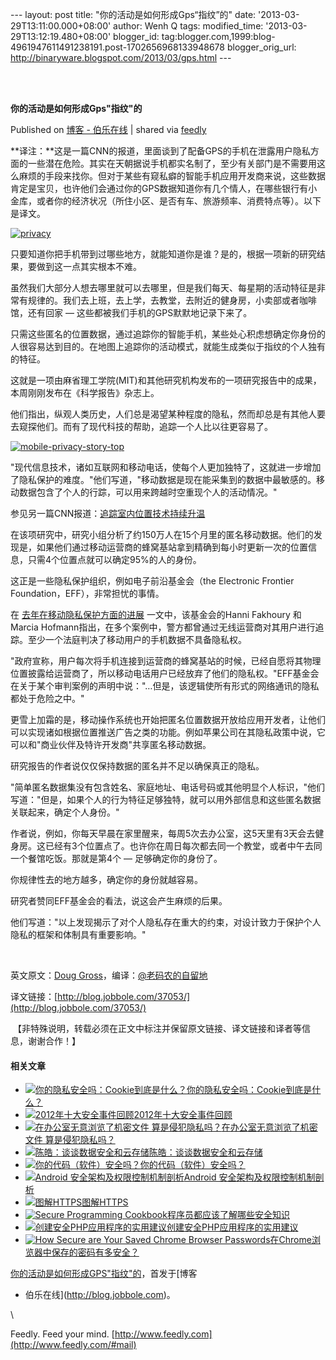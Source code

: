 --- layout: post title: "你的活动是如何形成Gps“指纹”的" date:
'2013-03-29T13:11:00.000+08:00' author: Wenh Q tags: modified\_time:
'2013-03-29T13:12:19.480+08:00' blogger\_id:
tag:blogger.com,1999:blog-4961947611491238191.post-1702656968133948678
blogger\_orig\_url: http://binaryware.blogspot.com/2013/03/gps.html ---

\
  

**你的活动是如何形成Gps"指纹"的**

Published on [博客 -
伯乐在线](http://blog.jobbole.com/37053/?utm_source=rss&utm_medium=rss&utm_campaign=%25e4%25bd%25a0%25e7%259a%2584%25e6%25b4%25bb%25e5%258a%25a8%25e6%2598%25af%25e5%25a6%2582%25e4%25bd%2595%25e5%25bd%25a2%25e6%2588%2590gps%25e6%258c%2587%25e7%25ba%25b9%25e7%259a%2584)
| shared via [feedly](http://www.feedly.com)

**译注：**这是一篇CNN的报道，里面谈到了配备GPS的手机在泄露用户隐私方面的一些潜在危险。其实在天朝据说手机都实名制了，至少有关部门是不需要用这么麻烦的手段来找你。但对于某些有窥私癖的智能手机应用开发商来说，这些数据肯定是宝贝，也许他们会通过你的GPS数据知道你有几个情人，在哪些银行有小金库，或者你的经济状况（所住小区、是否有车、旅游频率、消费特点等）。以下是译文。

[![privacy](http://blog.jobbole.com/wp-content/uploads/2013/03/privacy.jpg "privacy")](http://blog.jobbole.com/wp-content/uploads/2013/03/privacy.jpg "privacy")

只要知道你把手机带到过哪些地方，就能知道你是谁？是的，根据一项新的研究结果，要做到这一点其实根本不难。

虽然我们大部分人想去哪里就可以去哪里，但是我们每天、每星期的活动特征是非常有规律的。我们去上班，去上学，去教堂，去附近的健身房，小卖部或者咖啡馆，还有回家
— 这些都被我们手机的GPS默默地记录下来了。

只需这些匿名的位置数据，通过追踪你的智能手机，某些处心积虑想确定你身份的人很容易达到目的。在地图上追踪你的活动模式，就能生成类似于指纹的个人独有的特征。

这就是一项由麻省理工学院(MIT)和其他研究机构发布的一项研究报告中的成果，本周刚刚发布在《科学报告》杂志上。

他们指出，纵观人类历史，人们总是渴望某种程度的隐私，然而却总是有其他人要去窥探他们。而有了现代科技的帮助，追踪一个人比以往更容易了。

[![mobile-privacy-story-top](http://blog.jobbole.com/wp-content/uploads/2013/03/mobile-privacy-story-top.jpg "mobile-privacy-story-top")](http://blog.jobbole.com/wp-content/uploads/2013/03/mobile-privacy-story-top.jpg "mobile-privacy-story-top")

"现代信息技术，诸如互联网和移动电话，使每个人更加独特了，这就进一步增加了隐私保护的难度。"他们写道，"移动数据是现在能采集到的数据中最敏感的。移动数据包含了个人的行踪，可以用来跨越时空重现个人的活动情况。"

参见另一篇CNN报道：[追踪室内位置技术持续升温](http://www.cnn.com/2013/03/25/tech/mobile/apple-indoor-gps/index.html "The growing push to track your location indoors")

在该项研究中，研究小组分析了约150万人在15个月里的匿名移动数据。他们的发现是，如果他们通过移动运营商的蜂窝基站拿到精确到每小时更新一次的位置信息，只需4个位置点就可以确定95%的人的身份。

这正是一些隐私保护组织，例如电子前沿基金会（the Electronic Frontier
Foundation，EFF），非常担忧的事情。

在
[去年在移动隐私保护方面的进展](https://www.eff.org/deeplinks/2012/12/2012-review-major-location-privacy-developments "去年在移动隐私保护方面的进展")
一文中，该基金会的Hanni Fakhoury 和 Marcia
Hofmann指出，在多个案例中，警方都曾通过无线运营商对其用户进行追踪。至少一个法庭判决了移动用户的手机数据不具备隐私权。

"政府宣称，用户每次将手机连接到运营商的蜂窝基站的时候，已经自愿将其物理位置披露给运营商了，所以移动电话用户已经放弃了他们的隐私权。"EFF基金会在关于某个审判案例的声明中说："…但是，该逻辑使所有形式的网络通讯的隐私都处于危险之中。"

更雪上加霜的是，移动操作系统也开始把匿名位置数据开放给应用开发者，让他们可以实现诸如根据位置推送广告之类的功能。例如苹果公司在其隐私政策中说，它可以和"商业伙伴及特许开发商"共享匿名移动数据。

研究报告的作者说仅仅保持数据的匿名并不足以确保真正的隐私。

"简单匿名数据集没有包含姓名、家庭地址、电话号码或其他明显个人标识，"他们写道："但是，如果个人的行为特征足够独特，就可以用外部信息和这些匿名数据关联起来，确定个人身份。"

作者说，例如，你每天早晨在家里醒来，每周5次去办公室，这5天里有3天会去健身房。这已经有3个位置点了。也许你在周日每次都去同一个教堂，或者中午去同一个餐馆吃饭。那就是第4个
— 足够确定你的身份了。

你规律性去的地方越多，确定你的身份就越容易。

研究者赞同EFF基金会的看法，说这会产生麻烦的后果。

他们写道："以上发现揭示了对个人隐私存在重大的约束，对设计致力于保护个人隐私的框架和体制具有重要影响。"

 

英文原文：[Doug
Gross](http://www.cnn.com/2013/03/26/tech/mobile/mobile-gps-privacy-study)，编译：[@老码农的自留地](http://weibo.com/ned11)

译文链接：[http://blog.jobbole.com/37053/](http://blog.jobbole.com/37053/)

 【非特殊说明，转载必须在正文中标注并保留原文链接、译文链接和译者等信息，谢谢合作！】

#### 相关文章

-   [![你的隐私安全吗：Cookie到底是什么？](http://blog.jobbole.com/wp-content/uploads/2013/03/truth-of-cookie-150x150.png)](http://blog.jobbole.com/36154/)[你的隐私安全吗：Cookie到底是什么？](http://blog.jobbole.com/36154/)
-   [![2012年十大安全事件回顾](http://blog.jobbole.com/wp-content/uploads/2012/12/119_121211222833_1-150x150.jpg)](http://blog.jobbole.com/31283/)[2012年十大安全事件回顾](http://blog.jobbole.com/31283/)
-   [![在办公室无意浏览了机密文件
    算是侵犯隐私吗？](http://blog.jobbole.com/wp-content/plugins/wordpress-23-related-posts-plugin/static/thumbs/15.jpg)](http://blog.jobbole.com/81/)[在办公室无意浏览了机密文件
    算是侵犯隐私吗？](http://blog.jobbole.com/81/)
-   [![陈皓：谈谈数据安全和云存储](http://blog.jobbole.com/wp-content/uploads/2012/04/spacemonkeyHW_270x283-150x150.jpg)](http://blog.jobbole.com/17131/)[陈皓：谈谈数据安全和云存储](http://blog.jobbole.com/17131/)
-   [![你的代码（软件）安全吗？](http://blog.jobbole.com/wp-content/uploads/2012/03/Are-You-Practicing-Safe-Coding1-150x150.jpg)](http://blog.jobbole.com/16511/)[你的代码（软件）安全吗？](http://blog.jobbole.com/16511/)
-   [![Android
    安全架构及权限控制机制剖析](http://blog.jobbole.com/wp-content/uploads/2011/10/Android-logo.jpg)](http://blog.jobbole.com/25365/)[Android
    安全架构及权限控制机制剖析](http://blog.jobbole.com/25365/)
-   [![图解HTTPS](http://blog.jobbole.com/wp-content/plugins/wordpress-23-related-posts-plugin/static/thumbs/18.jpg)](http://blog.jobbole.com/1309/)[图解HTTPS](http://blog.jobbole.com/1309/)
-   [![Secure Programming
    Cookbook](http://blog.jobbole.com/wp-content/uploads/2012/03/Secure-Programming-Cookbook-150x150.jpg)](http://blog.jobbole.com/16240/)[程序员都应该了解哪些安全知识](http://blog.jobbole.com/16240/)
-   [![创建安全PHP应用程序的实用建议](http://blog.jobbole.com/wp-content/uploads/2012/07/Useful-Tips-for-Creating-Secure-PHP-Applications1-150x150.jpg)](http://blog.jobbole.com/23559/)[创建安全PHP应用程序的实用建议](http://blog.jobbole.com/23559/)
-   [![How Secure are Your Saved Chrome Browser
    Passwords](http://blog.jobbole.com/wp-content/uploads/2012/12/How-Secure-are-Your-Saved-Chrome-Browser-Passwords-1-150x150.jpg)](http://blog.jobbole.com/30922/)[在Chrome浏览器中保存的密码有多安全？](http://blog.jobbole.com/30922/)

[你的活动是如何形成GPS"指纹"的](http://blog.jobbole.com/37053/)，首发于[博客
- 伯乐在线](http://blog.jobbole.com)。

\

Feedly. Feed your mind.
[http://www.feedly.com](http://www.feedly.com/#mail)

